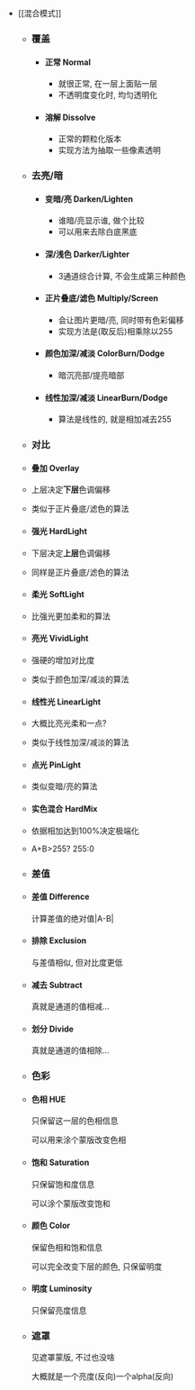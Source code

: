 - [[混合模式]]
	- ### 覆盖
		- #### 正常 Normal
			- 就很正常, 在一层上面贴一层
			- 不透明度变化时, 均匀透明化
		- #### 溶解 Dissolve
			- 正常的颗粒化版本
			- 实现方法为抽取一些像素透明
	- ### 去亮/暗
		- #### 变暗/亮 Darken/Lighten
			- 谁暗/亮显示谁, 做个比较
			- 可以用来去除白底黑底
		- #### 深/浅色 Darker/Lighter
			- 3通道综合计算, 不会生成第三种颜色
		- #### 正片叠底/滤色 Multiply/Screen
			- 会让图片更暗/亮, 同时带有色彩偏移
			- 实现方法是(取反后)相乘除以255
		- #### 颜色加深/减淡 ColorBurn/Dodge
			- 暗沉亮部/提亮暗部
		- #### 线性加深/减淡 LinearBurn/Dodge
			- 算法是线性的, 就是相加减去255
	- ### 对比
	- #### 叠加 Overlay
	- 上层决定**下层**色调偏移
	- 类似于正片叠底/滤色的算法
	- #### 强光 HardLight
	- 下层决定**上层**色调偏移
	- 同样是正片叠底/滤色的算法
	- #### 柔光 SoftLight
	- 比强光更加柔和的算法
	- #### 亮光 VividLight
	- 强硬的增加对比度
	- 类似于颜色加深/减淡的算法
	- #### 线性光 LinearLight
	- 大概比亮光柔和一点?
	- 类似于线性加深/减淡的算法
	- #### 点光 PinLight
	- 类似变暗/亮的算法
	- #### 实色混合 HardMix
	- 依据相加达到100%决定极端化
	- A+B>255? 255:0
	- ### 差值
	- #### 差值 Difference
	  
	  计算差值的绝对值|A-B|
	- #### 排除 Exclusion
	  
	  与差值相似, 但对比度更低
	- #### 减去 Subtract
	  
	  真就是通道的值相减…
	- #### 划分 Divide
	  
	  真就是通道的值相除…
	- ### 色彩
	- #### 色相 HUE
	  
	  只保留这一层的色相信息
	  
	  可以用来涂个蒙版改变色相
	- #### 饱和 Saturation
	  
	  只保留饱和度信息
	  
	  可以涂个蒙版改变饱和
	- #### 颜色 Color
	  
	  保留色相和饱和信息
	  
	  可以完全改变下层的颜色, 只保留明度
	- #### 明度 Luminosity
	  
	  只保留亮度信息
	- ### 遮罩
	  
	  见遮罩蒙版, 不过也没啥
	  
	  大概就是一个亮度(反向)一个alpha(反向)